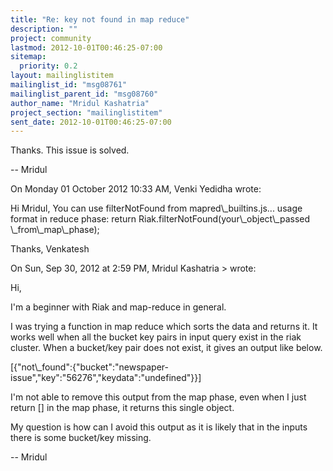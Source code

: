 ```yaml
---
title: "Re: key not found in map reduce"
description: ""
project: community
lastmod: 2012-10-01T00:46:25-07:00
sitemap:
  priority: 0.2
layout: mailinglistitem
mailinglist_id: "msg08761"
mailinglist_parent_id: "msg08760"
author_name: "Mridul Kashatria"
project_section: "mailinglistitem"
sent_date: 2012-10-01T00:46:25-07:00
---
```


Thanks. This issue is solved.

--
Mridul

On Monday 01 October 2012 10:33 AM, Venki Yedidha wrote:

Hi Mridul,
 You can use filterNotFound from mapred\\_builtins.js...
 usage format in reduce phase:
 return Riak.filterNotFound(your\\_object\\_passed \\_from\\_map\\_phase);

Thanks,
Venkatesh


On Sun, Sep 30, 2012 at 2:59 PM, Mridul Kashatria 
&gt; wrote:


 Hi,

 I'm a beginner with Riak and map-reduce in general.

 I was trying a function in map reduce which sorts the data and
 returns it. It works well when all the bucket key pairs in input
 query exist in the riak cluster. When a bucket/key pair does not
 exist, it gives an output like below.


 
[{"not\\_found":{"bucket":"newspaper-issue","key":"56276","keydata":"undefined"}}]

 I'm not able to remove this output from the map phase, even when I
 just return [] in the map phase, it returns this single object.

 My question is how can I avoid this output as it is likely that in
 the inputs there is some bucket/key missing.

 --
 Mridul

